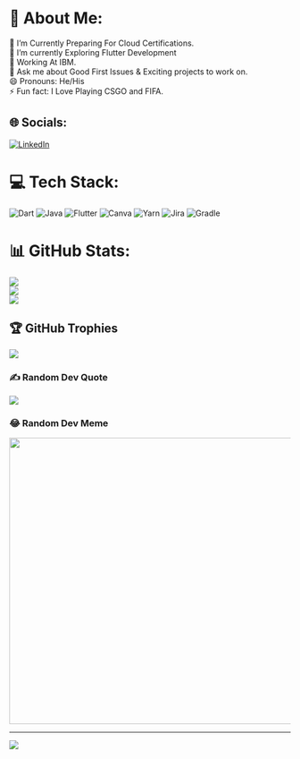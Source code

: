 # 💫 About Me:
🔭 I’m Currently Preparing For Cloud Certifications.<br>🌱 I’m currently Exploring Flutter Development<br>🤔 Working At IBM.<br>💬 Ask me about Good First Issues & Exciting projects to work on.<br>😄 Pronouns: He/His<br>⚡ Fun fact: I Love Playing CSGO and FIFA.


## 🌐 Socials:
[![LinkedIn](https://img.shields.io/badge/LinkedIn-%230077B5.svg?logo=linkedin&logoColor=white)](https://linkedin.com/in/https://www.linkedin.com/in/sagar-sharma-aa45a4134/) 

# 💻 Tech Stack:
![Dart](https://img.shields.io/badge/dart-%230175C2.svg?style=for-the-badge&logo=dart&logoColor=white) ![Java](https://img.shields.io/badge/java-%23ED8B00.svg?style=for-the-badge&logo=java&logoColor=white) ![Flutter](https://img.shields.io/badge/Flutter-%2302569B.svg?style=for-the-badge&logo=Flutter&logoColor=white) ![Canva](https://img.shields.io/badge/Canva-%2300C4CC.svg?style=for-the-badge&logo=Canva&logoColor=white) ![Yarn](https://img.shields.io/badge/yarn-%232C8EBB.svg?style=for-the-badge&logo=yarn&logoColor=white) ![Jira](https://img.shields.io/badge/jira-%230A0FFF.svg?style=for-the-badge&logo=jira&logoColor=white) ![Gradle](https://img.shields.io/badge/Gradle-02303A.svg?style=for-the-badge&logo=Gradle&logoColor=white)
# 📊 GitHub Stats:
![](https://github-readme-stats.vercel.app/api?username=sagarsh4762&theme=monokai&hide_border=false&include_all_commits=true&count_private=true)<br/>
![](https://github-readme-streak-stats.herokuapp.com/?user=sagarsh4762&theme=monokai&hide_border=false)<br/>
![](https://github-readme-stats.vercel.app/api/top-langs/?username=sagarsh4762&theme=monokai&hide_border=false&include_all_commits=true&count_private=true&layout=compact)

## 🏆 GitHub Trophies
![](https://github-profile-trophy.vercel.app/?username=sagarsh4762&theme=gitdimmed&no-frame=false&no-bg=true&margin-w=4)

### ✍️ Random Dev Quote
![](https://quotes-github-readme.vercel.app/api?type=horizontal&theme=radical)

### 😂 Random Dev Meme
<img src="https://random-memer.herokuapp.com/" width="512px"/>

---
[![](https://visitcount.itsvg.in/api?id=sagarsh4762&icon=0&color=0)](https://visitcount.itsvg.in)

<!-- Proudly created with GPRM ( https://gprm.itsvg.in ) -->
